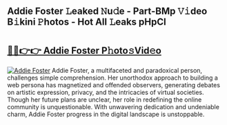 ## Addie Foster 𝙻eaked 𝙽u𝚍e - Part-BMp 𝚅𝚒deo B𝚒kini 𝙿hotos - Hot All 𝙻eaks pHpCl

# <h2><a href="http://ld6dxq.urlbe.top/?page=Addie+Foster">🔗🔗👉👉 Addie Foster P𝚑oto𝚜Vid𝚎o</a></h2>

[![Addie Foster](https://i.imgur.com/eBuTRDB.gif)](http://ld6dxq.urlbe.top/?page=Addie+Foster)
Addie Foster, a multifaceted and paradoxical person, challenges simple comprehension. Her unorthodox approach to building a web persona has magnetized and offended observers, generating debates on artistic expression, privacy, and the intricacies of virtual societies. Though her future plans are unclear, her role in redefining the online community is unquestionable. With unwavering dedication and undeniable charm, Addie Foster progress in the digital landscape is unstoppable.
